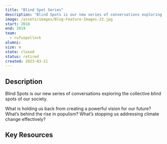 ```yaml
---
title: "Blind Spot Series"
description: "Blind Spots is our new series of conversations exploring the collective blind spots of our society."
image: /assets/images/Blog-Feature-Images-22.jpg
start: 2018
end: 2019
team:
  - rufuspollock
alumni:
size: m
state: closed
status: retired
created: 2023-03-21
---
```


## Description

Blind Spots is our new series of conversations exploring the collective blind spots of our society.  
  
What is holding us back from creating a powerful vision for our future? What’s behind the rise in populism? What’s stopping us addressing climate change effectively?

## Key Resources

